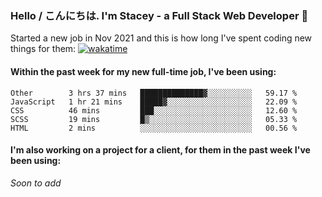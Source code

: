 ### Hello / こんにちは. I'm Stacey - a Full Stack Web Developer 👋

Started a new job in Nov 2021 and this is how long I've spent coding new things for them: [![wakatime](https://wakatime.com/badge/user/86082ce1-bca4-4a02-a7a3-c2242e42ac7a/project/12b01edb-1cc9-44e6-b4ef-181fde524dc6.svg)](https://wakatime.com/badge/user/86082ce1-bca4-4a02-a7a3-c2242e42ac7a/project/12b01edb-1cc9-44e6-b4ef-181fde524dc6)

#### Within the past week for my new full-time job, I've been using:
<!--START_SECTION:waka-->
```text
Other        3 hrs 37 mins   ██████████████▓░░░░░░░░░░   59.17 % 
JavaScript   1 hr 21 mins    █████▓░░░░░░░░░░░░░░░░░░░   22.09 % 
CSS          46 mins         ███░░░░░░░░░░░░░░░░░░░░░░   12.60 % 
SCSS         19 mins         █▒░░░░░░░░░░░░░░░░░░░░░░░   05.33 % 
HTML         2 mins          ░░░░░░░░░░░░░░░░░░░░░░░░░   00.56 % 
```
<!--END_SECTION:waka-->

#### I'm also working on a project for a client, for them in the past week I've been using:
*Soon to add*
